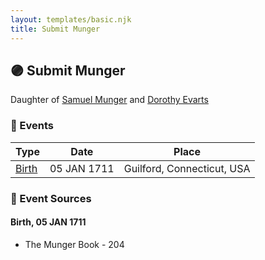 ```yaml
---
layout: templates/basic.njk
title: Submit Munger
---
```

## 🟣 Submit Munger

Daughter of [Samuel Munger](/people/6/64239804) and [Dorothy Evarts](/people/5/59501816)

### 📆 Events

Type | Date | Place
------ | ------ | ------
[Birth](#event-2df9daef-33b1-483c-bd4b-57b2d92acb41) | 05 JAN 1711 | Guilford, Connecticut, USA

### 📰 Event Sources

#### <a id="event-2df9daef-33b1-483c-bd4b-57b2d92acb41"></a> Birth, 05 JAN 1711
* The Munger Book  - 204